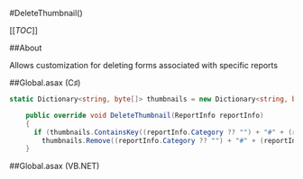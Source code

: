 #DeleteThumbnail()

[[_TOC_]]

##About

Allows customization for deleting forms associated with specific reports

##Global.asax (C♯)

```csharp
static Dictionary<string, byte[]> thumbnails = new Dictionary<string, byte[]>();

    public override void DeleteThumbnail(ReportInfo reportInfo)
    {
      if (thumbnails.ContainsKey((reportInfo.Category ?? "") + "#" + (reportInfo.Name ?? "")))
        thumbnails.Remove((reportInfo.Category ?? "") + "#" + (reportInfo.Name ?? ""));
    }
```

##Global.asax (VB.NET)

```visualbasic

```